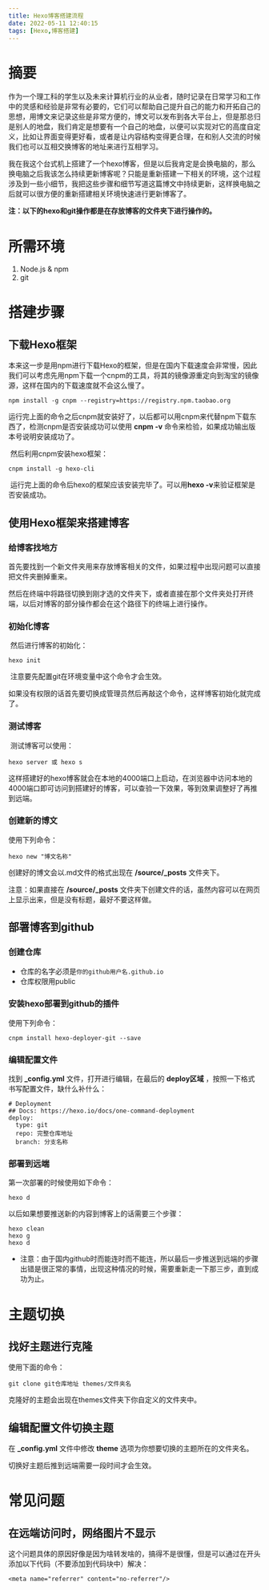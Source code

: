 ```yaml
---
title: Hexo博客搭建流程
date: 2022-05-11 12:40:15
tags: [Hexo,博客搭建]
---
```


# 摘要

​	作为一个理工科的学生以及未来计算机行业的从业者，随时记录在日常学习和工作中的灵感和经验是非常有必要的，它们可以帮助自己提升自己的能力和开拓自己的思想，用博文来记录这些是非常方便的，博文可以发布到各大平台上，但是那总归是别人的地盘，我们肯定是想要有一个自己的地盘，以便可以实现对它的高度自定义，比如让界面变得更好看，或者是让内容结构变得更合理，在和别人交流的时候我们也可以互相交换博客的地址来进行互相学习。

​	我在我这个台式机上搭建了一个hexo博客，但是以后我肯定是会换电脑的，那么换电脑之后我该怎么持续更新博客呢？只能是重新搭建一下相关的环境，这个过程涉及到一些小细节，我把这些步骤和细节写道这篇博文中持续更新，这样换电脑之后就可以很方便的重新搭建相关环境快速进行更新博客了。

​	**注：以下的hexo和git操作都是在存放博客的文件夹下进行操作的。**

# 所需环境

1. Node.js & npm
2. git

# 搭建步骤

## 下载Hexo框架

​	本来这一步是用npm进行下载Hexo的框架，但是在国内下载速度会非常慢，因此我们可以考虑先用npm下载一个cnpm的工具，将其的镜像源重定向到淘宝的镜像源，这样在国内的下载速度就不会这么慢了。

```
npm install -g cnpm --registry=https://registry.npm.taobao.org
```

​	运行完上面的命令之后cnpm就安装好了，以后都可以用cnpm来代替npm下载东西了，检测cnpm是否安装成功可以使用 **cnpm -v** 命令来检验，如果成功输出版本号说明安装成功了。

​	然后利用cnpm安装hexo框架：

```
cnpm install -g hexo-cli
```

​	运行完上面的命令后hexo的框架应该安装完毕了。可以用**hexo -v**来验证框架是否安装成功。

## 使用Hexo框架来搭建博客

### 给博客找地方

​	首先要找到一个新文件夹用来存放博客相关的文件，如果过程中出现问题可以直接把文件夹删掉重来。

​	然后在终端中将路径切换到刚才选的文件夹下，或者直接在那个文件夹处打开终端，以后对博客的部分操作都会在这个路径下的终端上进行操作。

### 初始化博客

​	然后进行博客的初始化：

```
hexo init
```

​	注意要先配置git在环境变量中这个命令才会生效。	

​	如果没有权限的话首先要切换成管理员然后再敲这个命令，这样博客初始化就完成了。

### 测试博客

​	测试博客可以使用：

```
hexo server 或 hexo s
```

​	这样搭建好的hexo博客就会在本地的4000端口上启动，在浏览器中访问本地的4000端口即可访问到搭建好的博客，可以查验一下效果，等到效果调整好了再推到远端。

### 创建新的博文

使用下列命令：

```
hexo new "博文名称"
```

创建好的博文会以.md文件的格式出现在 **/source/_posts** 文件夹下。

注意：如果直接在 **/source/_posts** 文件夹下创建文件的话，虽然内容可以在网页上显示出来，但是没有标题，最好不要这样做。

## 部署博客到github

### 创建仓库

- 仓库的名字必须是`你的github用户名.github.io`
- 仓库权限用public

### 安装hexo部署到github的插件

使用下列命令：

```
cnpm install hexo-deployer-git --save
```

### 编辑配置文件

找到 **_config.yml** 文件，打开进行编辑，在最后的 **deploy区域** ，按照一下格式书写配置文件，缺什么补什么：

```
# Deployment
## Docs: https://hexo.io/docs/one-command-deployment
deploy:
  type: git
  repo: 完整仓库地址
  branch: 分支名称
```

### 部署到远端

第一次部署的时候使用如下命令：

```
hexo d
```

以后如果想要推送新的内容到博客上的话需要三个步骤：

```
hexo clean
hexo g
hexo d
```

- 注意：由于国内github时而能连时而不能连，所以最后一步推送到远端的步骤出错是很正常的事情，出现这种情况的时候，需要重新走一下那三步，直到成功为止。

# 主题切换

## 找好主题进行克隆

使用下面的命令：

```
git clone git仓库地址 themes/文件夹名
```

克隆好的主题会出现在themes文件夹下你自定义的文件夹中。

## 编辑配置文件切换主题

在 **_config.yml** 文件中修改 **theme** 选项为你想要切换的主题所在的文件夹名。

切换好主题后推到远端需要一段时间才会生效。

# 常见问题

## 在远端访问时，网络图片不显示

这个问题具体的原因好像是因为啥转发啥的，搞得不是很懂，但是可以通过在开头添加以下代码（不要添加到代码块中）解决：

```
<meta name="referrer" content="no-referrer"/>
```

